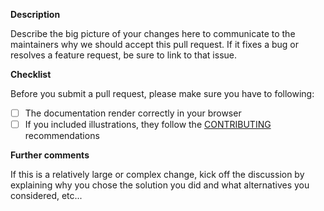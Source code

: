 **Description**

Describe the big picture of your changes here to communicate to the maintainers why we should accept this pull request. If it fixes a bug or resolves a feature request, be sure to link to that issue.

**Checklist**

Before you submit a pull request, please make sure you have to following:

- [ ] The documentation render correctly in your browser
- [ ] If you included illustrations, they follow the [CONTRIBUTING](https://github.com/viky-ai/website/blob/master/CONTRIBUTING.md) recommendations

**Further comments**

If this is a relatively large or complex change, kick off the discussion by explaining why you chose the solution you did and what alternatives you considered, etc...
